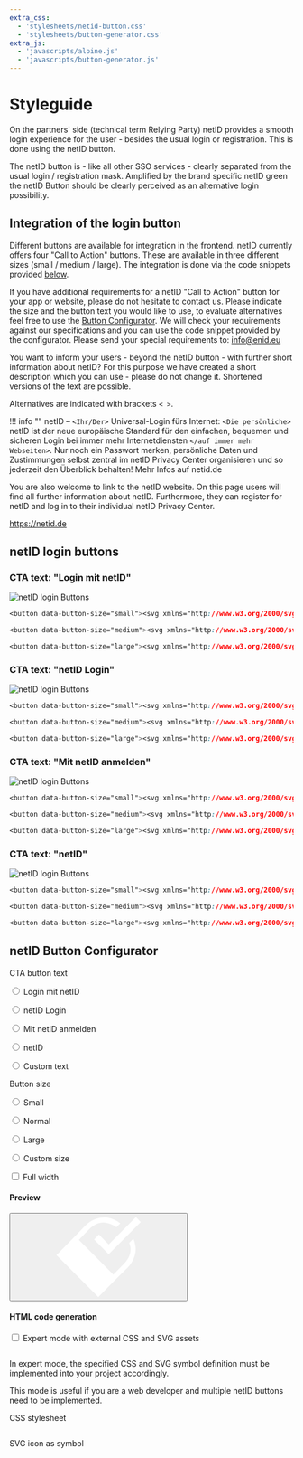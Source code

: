 ```yaml
---
extra_css:
  - 'stylesheets/netid-button.css'
  - 'stylesheets/button-generator.css'
extra_js:
  - 'javascripts/alpine.js'
  - 'javascripts/button-generator.js'
---
```

# Styleguide

On the partners' side (technical term Relying Party) netID provides a smooth login experience for the user - besides the usual login or registration. This is done using the netID button.

The netID button is - like all other SSO services - clearly separated from the usual login / registration mask. Amplified by the brand specific netID green the netID Button should be clearly perceived as an alternative login possibility.

## Integration of the login button

Different buttons are available for integration in the frontend. netID currently offers four "Call to Action" buttons. These are available in three different sizes (small / medium / large). The integration is done via the code snippets provided [below](#netid-login-buttons).  

If you have additional requirements for a netID "Call to Action" button for your app or website, please do not hesitate to contact us. Please indicate the size and the button text you would like to use, to evaluate alternatives feel free to use the [Button Configurator](#netid-button-configurator). We will check your requirements against our specifications and you can use the code snippet provided by the configurator. Please send your special requirements to: info@enid.eu

You want to inform your users - beyond the netID button - with further short information about netID? For this purpose we have created a short description which you can use - please do not change it. Shortened versions of the text are possible.

Alternatives are indicated with brackets `< >`.

!!! info ""
    netID – `<Ihr/Der>` Universal-Login fürs Internet:
    `<Die persönliche>` netID ist der neue europäische Standard für den einfachen, bequemen und sicheren Login bei immer mehr Internetdiensten `</auf immer mehr Webseiten>`. Nur noch ein Passwort merken, persönliche Daten und Zustimmungen selbst zentral im netID Privacy Center organisieren und so jederzeit den Überblick behalten! Mehr Infos auf netid.de

You are also welcome to link to the netID website. On this page users will find all further information about netID. Furthermore, they can register for netID and log in to their individual netID Privacy Center.

<https://netid.de>

## netID login buttons

### CTA text: "Login mit netID"

![netID login Buttons](../images/styleguide/20200312_netid_buttons_1.png)

```css tab="#1 Small"
<button data-button-size="small"><svg xmlns="http://www.w3.org/2000/svg" width="40" height="40" viewBox="0 0 40 40"><polygon fill="#fff" points="19.14 11.43 21.63 8.99 26.33 13.69 39.59 .5 42.01 2.85 26.25 18.61"></polygon><path fill="#fff" d="M38.22,11.17 L36.22,13.17 C37.35,17 37.09,20 33.1,24 L28.45,28.64 L11.55,11.73 L16.23,7.05 C21.23,2.05 25.33,2.45 30.12,5.4 L32,3.53 C26.07,-0.47 20.47,-0.76 14.4,5.31 L0.67,19 L21.15,39.5 L34.87,25.79 C39.93,20.72 40.32,16.3 38.22,11.17 Z"></path></svg> <span data-button-text="">Login mit netID</span><style>@font-face{font-family:'IBM Plex Sans';font-style:normal;font-weight:600;src:local('IBM Plex Sans SemiBold'),local('IBMPlexSans-SemiBold'),url(https://image.netid.de/ci/netid/global/fonts/ibmplex/IBMPlexSans-SemiBold-webfont.woff) format('woff');unicode-range:U+0000-00FF,U+0131,U+0152-0153,U+02BB-02BC,U+02C6,U+02DA,U+02DC,U+2000-206F,U+2074,U+20AC,U+2122,U+2191,U+2193,U+2212,U+2215,U+FEFF,U+FFFD}button{display:flex;flex-wrap:nowrap;justify-content:center;align-items:center;width:100%;max-width:400px;margin:auto;padding:0 1em 0 .875em;border:0 solid transparent;border-radius:3px;background-color:#76b82a;cursor:pointer;font-family:'IBM Plex Sans',Courier;color:#fff;text-decoration:none;text-transform:none;white-space:nowrap;outline:0}@media screen and (min-width:768px){button{width:auto;margin:0}}button svg{width:1.25em;height:1.25em;margin-right:.438em}</style><style size-style="">button[data-button-size=small]{font-size:12px;line-height:24px}</style></button>

```

```css tab="#2 Medium"
<button data-button-size="medium"><svg xmlns="http://www.w3.org/2000/svg" width="40" height="40" viewBox="0 0 40 40"><polygon fill="#fff" points="19.14 11.43 21.63 8.99 26.33 13.69 39.59 .5 42.01 2.85 26.25 18.61"></polygon><path fill="#fff" d="M38.22,11.17 L36.22,13.17 C37.35,17 37.09,20 33.1,24 L28.45,28.64 L11.55,11.73 L16.23,7.05 C21.23,2.05 25.33,2.45 30.12,5.4 L32,3.53 C26.07,-0.47 20.47,-0.76 14.4,5.31 L0.67,19 L21.15,39.5 L34.87,25.79 C39.93,20.72 40.32,16.3 38.22,11.17 Z"></path></svg> <span data-button-text="">Login mit netID</span><style>@font-face{font-family:'IBM Plex Sans';font-style:normal;font-weight:600;src:local('IBM Plex Sans SemiBold'),local('IBMPlexSans-SemiBold'),url(https://image.netid.de/ci/netid/global/fonts/ibmplex/IBMPlexSans-SemiBold-webfont.woff) format('woff');unicode-range:U+0000-00FF,U+0131,U+0152-0153,U+02BB-02BC,U+02C6,U+02DA,U+02DC,U+2000-206F,U+2074,U+20AC,U+2122,U+2191,U+2193,U+2212,U+2215,U+FEFF,U+FFFD}button{display:flex;flex-wrap:nowrap;justify-content:center;align-items:center;width:100%;max-width:400px;margin:auto;padding:0 1em 0 .875em;border:0 solid transparent;border-radius:3px;background-color:#76b82a;cursor:pointer;font-family:'IBM Plex Sans',Courier;color:#fff;text-decoration:none;text-transform:none;white-space:nowrap;outline:0}@media screen and (min-width:768px){button{width:auto;margin:0}}button svg{width:1.25em;height:1.25em;margin-right:.438em}</style><style size-style="">button[data-button-size=medium]{font-size:14px;line-height:32px}</style></button>

```

```css tab="#3 Large"
<button data-button-size="large"><svg xmlns="http://www.w3.org/2000/svg" width="40" height="40" viewBox="0 0 40 40"><polygon fill="#fff" points="19.14 11.43 21.63 8.99 26.33 13.69 39.59 .5 42.01 2.85 26.25 18.61"></polygon><path fill="#fff" d="M38.22,11.17 L36.22,13.17 C37.35,17 37.09,20 33.1,24 L28.45,28.64 L11.55,11.73 L16.23,7.05 C21.23,2.05 25.33,2.45 30.12,5.4 L32,3.53 C26.07,-0.47 20.47,-0.76 14.4,5.31 L0.67,19 L21.15,39.5 L34.87,25.79 C39.93,20.72 40.32,16.3 38.22,11.17 Z"></path></svg> <span data-button-text="">Login mit netID</span><style>@font-face{font-family:'IBM Plex Sans';font-style:normal;font-weight:600;src:local('IBM Plex Sans SemiBold'),local('IBMPlexSans-SemiBold'),url(https://image.netid.de/ci/netid/global/fonts/ibmplex/IBMPlexSans-SemiBold-webfont.woff) format('woff');unicode-range:U+0000-00FF,U+0131,U+0152-0153,U+02BB-02BC,U+02C6,U+02DA,U+02DC,U+2000-206F,U+2074,U+20AC,U+2122,U+2191,U+2193,U+2212,U+2215,U+FEFF,U+FFFD}button{display:flex;flex-wrap:nowrap;justify-content:center;align-items:center;width:100%;max-width:400px;margin:auto;padding:0 1em 0 .875em;border:0 solid transparent;border-radius:3px;background-color:#76b82a;cursor:pointer;font-family:'IBM Plex Sans',Courier;color:#fff;text-decoration:none;text-transform:none;white-space:nowrap;outline:0}@media screen and (min-width:768px){button{width:auto;margin:0}}button svg{width:1.25em;height:1.25em;margin-right:.438em}</style><style size-style="">button[data-button-size=large]{font-size:16px;line-height:40px}</style></button>

```

### CTA text: "netID Login"

![netID login Buttons](../images/styleguide/20200312_netid_buttons_2.png)

```css tab="#4 Small"
<button data-button-size="small"><svg xmlns="http://www.w3.org/2000/svg" width="40" height="40" viewBox="0 0 40 40"><polygon fill="#fff" points="19.14 11.43 21.63 8.99 26.33 13.69 39.59 .5 42.01 2.85 26.25 18.61"></polygon><path fill="#fff" d="M38.22,11.17 L36.22,13.17 C37.35,17 37.09,20 33.1,24 L28.45,28.64 L11.55,11.73 L16.23,7.05 C21.23,2.05 25.33,2.45 30.12,5.4 L32,3.53 C26.07,-0.47 20.47,-0.76 14.4,5.31 L0.67,19 L21.15,39.5 L34.87,25.79 C39.93,20.72 40.32,16.3 38.22,11.17 Z"></path></svg> <span data-button-text="">netID Login</span><style>@font-face{font-family:'IBM Plex Sans';font-style:normal;font-weight:600;src:local('IBM Plex Sans SemiBold'),local('IBMPlexSans-SemiBold'),url(https://image.netid.de/ci/netid/global/fonts/ibmplex/IBMPlexSans-SemiBold-webfont.woff) format('woff');unicode-range:U+0000-00FF,U+0131,U+0152-0153,U+02BB-02BC,U+02C6,U+02DA,U+02DC,U+2000-206F,U+2074,U+20AC,U+2122,U+2191,U+2193,U+2212,U+2215,U+FEFF,U+FFFD}button{display:flex;flex-wrap:nowrap;justify-content:center;align-items:center;width:100%;max-width:400px;margin:auto;padding:0 1em 0 .875em;border:0 solid transparent;border-radius:3px;background-color:#76b82a;cursor:pointer;font-family:'IBM Plex Sans',Courier;color:#fff;text-decoration:none;text-transform:none;white-space:nowrap;outline:0}@media screen and (min-width:768px){button{width:auto;margin:0}}button svg{width:1.25em;height:1.25em;margin-right:.438em}</style><style size-style="">button[data-button-size=small]{font-size:12px;line-height:24px}</style></button>

```

```css tab="#5 Medium"
<button data-button-size="medium"><svg xmlns="http://www.w3.org/2000/svg" width="40" height="40" viewBox="0 0 40 40"><polygon fill="#fff" points="19.14 11.43 21.63 8.99 26.33 13.69 39.59 .5 42.01 2.85 26.25 18.61"></polygon><path fill="#fff" d="M38.22,11.17 L36.22,13.17 C37.35,17 37.09,20 33.1,24 L28.45,28.64 L11.55,11.73 L16.23,7.05 C21.23,2.05 25.33,2.45 30.12,5.4 L32,3.53 C26.07,-0.47 20.47,-0.76 14.4,5.31 L0.67,19 L21.15,39.5 L34.87,25.79 C39.93,20.72 40.32,16.3 38.22,11.17 Z"></path></svg> <span data-button-text="">netID Login</span><style>@font-face{font-family:'IBM Plex Sans';font-style:normal;font-weight:600;src:local('IBM Plex Sans SemiBold'),local('IBMPlexSans-SemiBold'),url(https://image.netid.de/ci/netid/global/fonts/ibmplex/IBMPlexSans-SemiBold-webfont.woff) format('woff');unicode-range:U+0000-00FF,U+0131,U+0152-0153,U+02BB-02BC,U+02C6,U+02DA,U+02DC,U+2000-206F,U+2074,U+20AC,U+2122,U+2191,U+2193,U+2212,U+2215,U+FEFF,U+FFFD}button{display:flex;flex-wrap:nowrap;justify-content:center;align-items:center;width:100%;max-width:400px;margin:auto;padding:0 1em 0 .875em;border:0 solid transparent;border-radius:3px;background-color:#76b82a;cursor:pointer;font-family:'IBM Plex Sans',Courier;color:#fff;text-decoration:none;text-transform:none;white-space:nowrap;outline:0}@media screen and (min-width:768px){button{width:auto;margin:0}}button svg{width:1.25em;height:1.25em;margin-right:.438em}</style><style size-style="">button[data-button-size=medium]{font-size:14px;line-height:32px}</style></button>

```

```css tab="#6 Large"
<button data-button-size="large"><svg xmlns="http://www.w3.org/2000/svg" width="40" height="40" viewBox="0 0 40 40"><polygon fill="#fff" points="19.14 11.43 21.63 8.99 26.33 13.69 39.59 .5 42.01 2.85 26.25 18.61"></polygon><path fill="#fff" d="M38.22,11.17 L36.22,13.17 C37.35,17 37.09,20 33.1,24 L28.45,28.64 L11.55,11.73 L16.23,7.05 C21.23,2.05 25.33,2.45 30.12,5.4 L32,3.53 C26.07,-0.47 20.47,-0.76 14.4,5.31 L0.67,19 L21.15,39.5 L34.87,25.79 C39.93,20.72 40.32,16.3 38.22,11.17 Z"></path></svg> <span data-button-text="">netID Login</span><style>@font-face{font-family:'IBM Plex Sans';font-style:normal;font-weight:600;src:local('IBM Plex Sans SemiBold'),local('IBMPlexSans-SemiBold'),url(https://image.netid.de/ci/netid/global/fonts/ibmplex/IBMPlexSans-SemiBold-webfont.woff) format('woff');unicode-range:U+0000-00FF,U+0131,U+0152-0153,U+02BB-02BC,U+02C6,U+02DA,U+02DC,U+2000-206F,U+2074,U+20AC,U+2122,U+2191,U+2193,U+2212,U+2215,U+FEFF,U+FFFD}button{display:flex;flex-wrap:nowrap;justify-content:center;align-items:center;width:100%;max-width:400px;margin:auto;padding:0 1em 0 .875em;border:0 solid transparent;border-radius:3px;background-color:#76b82a;cursor:pointer;font-family:'IBM Plex Sans',Courier;color:#fff;text-decoration:none;text-transform:none;white-space:nowrap;outline:0}@media screen and (min-width:768px){button{width:auto;margin:0}}button svg{width:1.25em;height:1.25em;margin-right:.438em}</style><style size-style="">button[data-button-size=large]{font-size:16px;line-height:40px}</style></button>

```

### CTA text: "Mit netID anmelden"

![netID login Buttons](../images/styleguide/20200312_netid_buttons_3.png)

```css tab="#7 Small"
<button data-button-size="small"><svg xmlns="http://www.w3.org/2000/svg" width="40" height="40" viewBox="0 0 40 40"><polygon fill="#fff" points="19.14 11.43 21.63 8.99 26.33 13.69 39.59 .5 42.01 2.85 26.25 18.61"></polygon><path fill="#fff" d="M38.22,11.17 L36.22,13.17 C37.35,17 37.09,20 33.1,24 L28.45,28.64 L11.55,11.73 L16.23,7.05 C21.23,2.05 25.33,2.45 30.12,5.4 L32,3.53 C26.07,-0.47 20.47,-0.76 14.4,5.31 L0.67,19 L21.15,39.5 L34.87,25.79 C39.93,20.72 40.32,16.3 38.22,11.17 Z"></path></svg> <span data-button-text="">Mit netID anmelden</span><style>@font-face{font-family:'IBM Plex Sans';font-style:normal;font-weight:600;src:local('IBM Plex Sans SemiBold'),local('IBMPlexSans-SemiBold'),url(https://image.netid.de/ci/netid/global/fonts/ibmplex/IBMPlexSans-SemiBold-webfont.woff) format('woff');unicode-range:U+0000-00FF,U+0131,U+0152-0153,U+02BB-02BC,U+02C6,U+02DA,U+02DC,U+2000-206F,U+2074,U+20AC,U+2122,U+2191,U+2193,U+2212,U+2215,U+FEFF,U+FFFD}button{display:flex;flex-wrap:nowrap;justify-content:center;align-items:center;width:100%;max-width:400px;margin:auto;padding:0 1em 0 .875em;border:0 solid transparent;border-radius:3px;background-color:#76b82a;cursor:pointer;font-family:'IBM Plex Sans',Courier;color:#fff;text-decoration:none;text-transform:none;white-space:nowrap;outline:0}@media screen and (min-width:768px){button{width:auto;margin:0}}button svg{width:1.25em;height:1.25em;margin-right:.438em}</style><style size-style="">button[data-button-size=small]{font-size:12px;line-height:24px}</style></button>

```

```css tab="#8 Medium"
<button data-button-size="medium"><svg xmlns="http://www.w3.org/2000/svg" width="40" height="40" viewBox="0 0 40 40"><polygon fill="#fff" points="19.14 11.43 21.63 8.99 26.33 13.69 39.59 .5 42.01 2.85 26.25 18.61"></polygon><path fill="#fff" d="M38.22,11.17 L36.22,13.17 C37.35,17 37.09,20 33.1,24 L28.45,28.64 L11.55,11.73 L16.23,7.05 C21.23,2.05 25.33,2.45 30.12,5.4 L32,3.53 C26.07,-0.47 20.47,-0.76 14.4,5.31 L0.67,19 L21.15,39.5 L34.87,25.79 C39.93,20.72 40.32,16.3 38.22,11.17 Z"></path></svg> <span data-button-text="">Mit netID anmelden</span><style>@font-face{font-family:'IBM Plex Sans';font-style:normal;font-weight:600;src:local('IBM Plex Sans SemiBold'),local('IBMPlexSans-SemiBold'),url(https://image.netid.de/ci/netid/global/fonts/ibmplex/IBMPlexSans-SemiBold-webfont.woff) format('woff');unicode-range:U+0000-00FF,U+0131,U+0152-0153,U+02BB-02BC,U+02C6,U+02DA,U+02DC,U+2000-206F,U+2074,U+20AC,U+2122,U+2191,U+2193,U+2212,U+2215,U+FEFF,U+FFFD}button{display:flex;flex-wrap:nowrap;justify-content:center;align-items:center;width:100%;max-width:400px;margin:auto;padding:0 1em 0 .875em;border:0 solid transparent;border-radius:3px;background-color:#76b82a;cursor:pointer;font-family:'IBM Plex Sans',Courier;color:#fff;text-decoration:none;text-transform:none;white-space:nowrap;outline:0}@media screen and (min-width:768px){button{width:auto;margin:0}}button svg{width:1.25em;height:1.25em;margin-right:.438em}</style><style size-style="">button[data-button-size=medium]{font-size:14px;line-height:32px}</style></button>

```

```css tab="#9 Large"
<button data-button-size="large"><svg xmlns="http://www.w3.org/2000/svg" width="40" height="40" viewBox="0 0 40 40"><polygon fill="#fff" points="19.14 11.43 21.63 8.99 26.33 13.69 39.59 .5 42.01 2.85 26.25 18.61"></polygon><path fill="#fff" d="M38.22,11.17 L36.22,13.17 C37.35,17 37.09,20 33.1,24 L28.45,28.64 L11.55,11.73 L16.23,7.05 C21.23,2.05 25.33,2.45 30.12,5.4 L32,3.53 C26.07,-0.47 20.47,-0.76 14.4,5.31 L0.67,19 L21.15,39.5 L34.87,25.79 C39.93,20.72 40.32,16.3 38.22,11.17 Z"></path></svg> <span data-button-text="">Mit netID anmelden</span><style>@font-face{font-family:'IBM Plex Sans';font-style:normal;font-weight:600;src:local('IBM Plex Sans SemiBold'),local('IBMPlexSans-SemiBold'),url(https://image.netid.de/ci/netid/global/fonts/ibmplex/IBMPlexSans-SemiBold-webfont.woff) format('woff');unicode-range:U+0000-00FF,U+0131,U+0152-0153,U+02BB-02BC,U+02C6,U+02DA,U+02DC,U+2000-206F,U+2074,U+20AC,U+2122,U+2191,U+2193,U+2212,U+2215,U+FEFF,U+FFFD}button{display:flex;flex-wrap:nowrap;justify-content:center;align-items:center;width:100%;max-width:400px;margin:auto;padding:0 1em 0 .875em;border:0 solid transparent;border-radius:3px;background-color:#76b82a;cursor:pointer;font-family:'IBM Plex Sans',Courier;color:#fff;text-decoration:none;text-transform:none;white-space:nowrap;outline:0}@media screen and (min-width:768px){button{width:auto;margin:0}}button svg{width:1.25em;height:1.25em;margin-right:.438em}</style><style size-style="">button[data-button-size=large]{font-size:16px;line-height:40px}</style></button>

```

### CTA text: "netID"

![netID login Buttons](../images/styleguide/20200312_netid_buttons_4.png)

```css tab="#10 Small"
<button data-button-size="small"><svg xmlns="http://www.w3.org/2000/svg" width="40" height="40" viewBox="0 0 40 40"><polygon fill="#fff" points="19.14 11.43 21.63 8.99 26.33 13.69 39.59 .5 42.01 2.85 26.25 18.61"></polygon><path fill="#fff" d="M38.22,11.17 L36.22,13.17 C37.35,17 37.09,20 33.1,24 L28.45,28.64 L11.55,11.73 L16.23,7.05 C21.23,2.05 25.33,2.45 30.12,5.4 L32,3.53 C26.07,-0.47 20.47,-0.76 14.4,5.31 L0.67,19 L21.15,39.5 L34.87,25.79 C39.93,20.72 40.32,16.3 38.22,11.17 Z"></path></svg> <span data-button-text="">netID</span><style>@font-face{font-family:'IBM Plex Sans';font-style:normal;font-weight:600;src:local('IBM Plex Sans SemiBold'),local('IBMPlexSans-SemiBold'),url(https://image.netid.de/ci/netid/global/fonts/ibmplex/IBMPlexSans-SemiBold-webfont.woff) format('woff');unicode-range:U+0000-00FF,U+0131,U+0152-0153,U+02BB-02BC,U+02C6,U+02DA,U+02DC,U+2000-206F,U+2074,U+20AC,U+2122,U+2191,U+2193,U+2212,U+2215,U+FEFF,U+FFFD}button{display:flex;flex-wrap:nowrap;justify-content:center;align-items:center;width:100%;max-width:400px;margin:auto;padding:0 1em 0 .875em;border:0 solid transparent;border-radius:3px;background-color:#76b82a;cursor:pointer;font-family:'IBM Plex Sans',Courier;color:#fff;text-decoration:none;text-transform:none;white-space:nowrap;outline:0}@media screen and (min-width:768px){button{width:auto;margin:0}}button svg{width:1.25em;height:1.25em;margin-right:.438em}</style><style size-style="">button[data-button-size=small]{font-size:12px;line-height:24px}</style></button>

```

```css tab="#11 Medium"
<button data-button-size="medium"><svg xmlns="http://www.w3.org/2000/svg" width="40" height="40" viewBox="0 0 40 40"><polygon fill="#fff" points="19.14 11.43 21.63 8.99 26.33 13.69 39.59 .5 42.01 2.85 26.25 18.61"></polygon><path fill="#fff" d="M38.22,11.17 L36.22,13.17 C37.35,17 37.09,20 33.1,24 L28.45,28.64 L11.55,11.73 L16.23,7.05 C21.23,2.05 25.33,2.45 30.12,5.4 L32,3.53 C26.07,-0.47 20.47,-0.76 14.4,5.31 L0.67,19 L21.15,39.5 L34.87,25.79 C39.93,20.72 40.32,16.3 38.22,11.17 Z"></path></svg> <span data-button-text="">netID</span><style>@font-face{font-family:'IBM Plex Sans';font-style:normal;font-weight:600;src:local('IBM Plex Sans SemiBold'),local('IBMPlexSans-SemiBold'),url(https://image.netid.de/ci/netid/global/fonts/ibmplex/IBMPlexSans-SemiBold-webfont.woff) format('woff');unicode-range:U+0000-00FF,U+0131,U+0152-0153,U+02BB-02BC,U+02C6,U+02DA,U+02DC,U+2000-206F,U+2074,U+20AC,U+2122,U+2191,U+2193,U+2212,U+2215,U+FEFF,U+FFFD}button{display:flex;flex-wrap:nowrap;justify-content:center;align-items:center;width:100%;max-width:400px;margin:auto;padding:0 1em 0 .875em;border:0 solid transparent;border-radius:3px;background-color:#76b82a;cursor:pointer;font-family:'IBM Plex Sans',Courier;color:#fff;text-decoration:none;text-transform:none;white-space:nowrap;outline:0}@media screen and (min-width:768px){button{width:auto;margin:0}}button svg{width:1.25em;height:1.25em;margin-right:.438em}</style><style size-style="">button[data-button-size=medium]{font-size:14px;line-height:32px}</style></button>

```

```css tab="#12 Large"
<button data-button-size="large"><svg xmlns="http://www.w3.org/2000/svg" width="40" height="40" viewBox="0 0 40 40"><polygon fill="#fff" points="19.14 11.43 21.63 8.99 26.33 13.69 39.59 .5 42.01 2.85 26.25 18.61"></polygon><path fill="#fff" d="M38.22,11.17 L36.22,13.17 C37.35,17 37.09,20 33.1,24 L28.45,28.64 L11.55,11.73 L16.23,7.05 C21.23,2.05 25.33,2.45 30.12,5.4 L32,3.53 C26.07,-0.47 20.47,-0.76 14.4,5.31 L0.67,19 L21.15,39.5 L34.87,25.79 C39.93,20.72 40.32,16.3 38.22,11.17 Z"></path></svg> <span data-button-text="">netID</span><style>@font-face{font-family:'IBM Plex Sans';font-style:normal;font-weight:600;src:local('IBM Plex Sans SemiBold'),local('IBMPlexSans-SemiBold'),url(https://image.netid.de/ci/netid/global/fonts/ibmplex/IBMPlexSans-SemiBold-webfont.woff) format('woff');unicode-range:U+0000-00FF,U+0131,U+0152-0153,U+02BB-02BC,U+02C6,U+02DA,U+02DC,U+2000-206F,U+2074,U+20AC,U+2122,U+2191,U+2193,U+2212,U+2215,U+FEFF,U+FFFD}button{display:flex;flex-wrap:nowrap;justify-content:center;align-items:center;width:100%;max-width:400px;margin:auto;padding:0 1em 0 .875em;border:0 solid transparent;border-radius:3px;background-color:#76b82a;cursor:pointer;font-family:'IBM Plex Sans',Courier;color:#fff;text-decoration:none;text-transform:none;white-space:nowrap;outline:0}@media screen and (min-width:768px){button{width:auto;margin:0}}button svg{width:1.25em;height:1.25em;margin-right:.438em}</style><style size-style="">button[data-button-size=large]{font-size:16px;line-height:40px}</style></button>
```

## netID Button Configurator

<div class="generator" x-data="{ text: 'Login mit netID', customText: 'Login mit netID', size: '', fontSize: '', buttonWidth: '', buttonHeight: '', buttonRadius: '', code: 'embedded', full: false, expert: false, style: '' }">
<svg display="none">
  <symbol id="netid-logo" viewBox="0 0 40 40">
    <path fill="#fff" d="M30.3 4.1a14.5 14.5 0 00-6-2.7C20.7 1 17 2 13.6 5.3L7 12.1l-6.9 7 19.8 19.8 8.8-8.9 5-4.9c3-3.1 4.2-6.7 3.8-10a12.9 12.9 0 00-1-3.8l-2 2a10 10 0 01.6 2c.3 2.7-.5 5.4-3.2 8l-4.9 5-16.3-16.4L15.5 7c3-3 5.7-3.6 8.3-3.1 1.6.2 3.2 1 4.7 2z" />
    <path fill="#fff" d="M37.7 1.1l-12.9 13-4.6-4.7-2.3 2.3 6.9 7L40 3.5z"/>
  </symbol>
</svg>
  <div class="grid">
    <div class="grid__cell grid__cell--6">
      <p>CTA button text</p>
      <p>
        <label class="radio" @click="$nextTick(() => { customText = text })">
          <input class="radio__input" type="radio" x-model="text" value="Login mit netID"/>
          <i class="radio__border">
            <span class="radio__checker"></span>
          </i>
          <span class="radio__label">Login mit netID</span>
        </label>
      </p>
      <p>
        <label class="radio" @click="$nextTick(() => { customText = text })">
          <input class="radio__input" type="radio" x-model="text" value="netID Login"/>
          <i class="radio__border">
            <span class="radio__checker"></span>
          </i>
          <span class="radio__label">netID Login</span>
        </label>
      </p>
      <p>
        <label class="radio" @click="$nextTick(() => { customText = text })">
          <input class="radio__input" type="radio" x-model="text" value="Mit netID anmelden"/>
          <i class="radio__border">
            <span class="radio__checker"></span>
          </i>
          <span class="radio__label">Mit netID anmelden</span>
        </label>
      </p>
      <p>
        <label class="radio" @click="$nextTick(() => { customText = text })">
          <input class="radio__input" type="radio" x-model="text" value="netID"/>
          <i class="radio__border">
            <span class="radio__checker"></span>
          </i>
          <span class="radio__label">netID</span>
        </label>
      </p>
      <p>
        <label class="radio">
          <input class="radio__input" type="radio" x-model="text" value="custom"/>
          <i class="radio__border">
            <span class="radio__checker"></span>
          </i>
          <span class="radio__label">Custom text</span>
        </label>
      </p>
    </div>
    <div class="grid__cell grid__cell--6">
      <p>Button size</p>
      <p>
        <label class="radio">
          <input class="radio__input" type="radio" x-model="size" value="-small"/>
          <i class="radio__border">
            <span class="radio__checker"></span>
          </i>
          <span class="radio__label">Small</span>
        </label>
      </p>
      <p>
        <label class="radio">
          <input class="radio__input" type="radio" x-model="size" value=""/>
          <i class="radio__border">
            <span class="radio__checker"></span>
          </i>
          <span class="radio__label">Normal</span>
        </label>
      </p>
      <p>
        <label class="radio">
          <input class="radio__input" type="radio" x-model="size" value="-large"/>
          <i class="radio__border">
            <span class="radio__checker"></span>
          </i>
          <span class="radio__label">Large</span>
        </label>
      </p>
      <p>
        <label class="radio">
          <input class="radio__input" type="radio" x-model="size" value="custom"/>
          <i class="radio__border">
            <span class="radio__checker"></span>
          </i>
          <span class="radio__label">Custom size</span>
        </label>
      </p>
      <p>
        <label class="checkbox" @click="$nextTick(() => { if (full) buttonWidth = ''; } )">
          <input class="checkbox__input" type="checkbox" x-model="full" value="true">
          <i class="checkbox__border">
            <i class="checkbox__checker"></i>
          </i>
          <span class="checkbox__label">Full width</span>
        </label>
      </p>
    </div>
  </div>
  <div class="grid">
    <template x-if="text == 'custom'">
      <div class="grid__cell grid__cell--12">
        <label for="generator-logo-text" class="label">Custom button text</label>
        <input placeholder="Text für netID Logo" id="generator-logo-text" type="text" class="input" x-model="customText">
      </div>
    </template>
    <template x-if="size == 'custom'">
      <div class="grid__cell grid__cell--12">
        <div class="grid">
          <div class="grid__cell grid__cell--s6 grid__cell--3">
            <label for="generator-font-size" class="label">Font size (px, pt, rem, re)</label>
            <input placeholder="20" id="generator-font-size" type="text" class="input" x-model="fontSize">
          </div>
          <div class="grid__cell grid__cell--s6 grid__cell--3">
            <label for="generator-button-width" class="label">Width (px, %)</label>
            <input placeholder="320" id="generator-button-width" type="text" class="input" x-model="buttonWidth" @keyup="if (buttonWidth) full = false">
          </div>
          <div class="grid__cell grid__cell--s6 grid__cell--3">
            <label for="generator-button-height" class="label">Height (px)</label>
            <input placeholder="40" id="generator-button-height" type="text" class="input" x-model="buttonHeight">
          </div>
          <div class="grid__cell grid__cell--s6 grid__cell--3">
            <label for="generator-button-radius" class="label">Border radius (px)</label>
            <input placeholder="4" id="generator-button-radius" type="text" class="input" x-model="buttonRadius">
          </div>
        </div>
      </div>
    </template>
    <div class="grid__cell grid__cell--12">
      <h4>Preview</h4>
      <div class="card-panel">
        <button class="netid-button" x-bind:class="{'-large': size == '-large', '-small': size == '-small', '-full': full && !buttonWidth}" x-bind:style="netidButton.style({size, fontSize, buttonWidth, buttonHeight, buttonRadius})">
          <svg><use xlink:href="#netid-logo" /></svg>
          <span x-html="netidButton.escape(customText)"></span>
        </button>
      </div>
    </div>
    <div class="grid__cell grid__cell--12">
      <h4>HTML code generation</h4>
      <label class="checkbox" @click="$nextTick(() => { code = expert ? 'expert' : 'embedded'; })">
        <input class="checkbox__input" type="checkbox" x-model="expert" value="true">
        <i class="checkbox__border">
          <i class="checkbox__checker"></i>
        </i>
        <span class="checkbox__label">Expert mode with external CSS and SVG assets</span>
      </label>
      <pre class="source"><code x-text="netidButton.code({text: customText, size, full, code, fontSize, buttonWidth, buttonHeight, buttonRadius})"></code></pre>
      <div x-show="code == 'expert'">
        <div class="admonition info">
          <p>In expert mode, the specified CSS and SVG symbol definition must be implemented into your project accordingly.</p>
          <p>This mode is useful if you are a web developer and multiple netID buttons need to be implemented.</p>
        </div>
        <p>CSS stylesheet</p>
        <pre class="source"><code x-text="netidButton.css()"></code></pre>
        <p>SVG icon as symbol</p>
        <pre class="source"><code x-text="netidButton.svg()"></code></pre>
      </div>
    </div>
  </div>
</div>